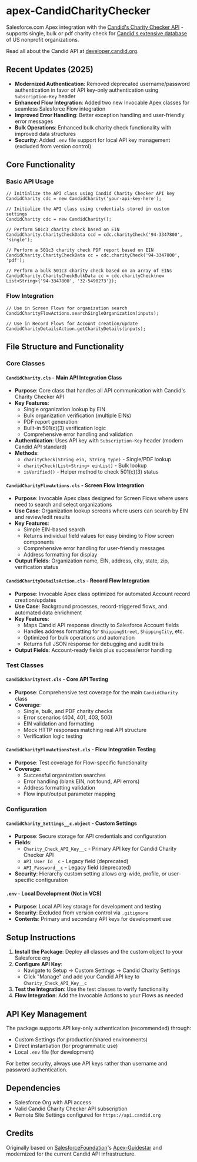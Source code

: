 apex-CandidCharityChecker
==============

Salesforce.com Apex integration with the [Candid's Charity Checker API](https://developer.candid.org/) - supports single, bulk or pdf charity check for [Candid's extensive database](http://www.candid.org/) of US nonprofit organizations.

Read all about the Candid API at [developer.candid.org](https://developer.candid.org/reference/welcome). 

## Recent Updates (2025)

- **Modernized Authentication**: Removed deprecated username/password authentication in favor of API key-only authentication using `Subscription-Key` header
- **Enhanced Flow Integration**: Added two new Invocable Apex classes for seamless Salesforce Flow integration
- **Improved Error Handling**: Better exception handling and user-friendly error messages
- **Bulk Operations**: Enhanced bulk charity check functionality with improved data structures
- **Security**: Added `.env` file support for local API key management (excluded from version control)

## Core Functionality

### Basic API Usage

```apex
// Initialize the API class using Candid Charity Checker API key
CandidCharity cdc = new CandidCharity('your-api-key-here');    

// Initialize the API class using credentials stored in custom settings
CandidCharity cdc = new CandidCharity();    

// Perform 501c3 charity check based on EIN
CandidCharity.CharityCheckData ccd = cdc.charityCheck('94-3347800', 'single');
        
// Perform a 501c3 charity check PDF report based on EIN
CandidCharity.CharityCheckData cc = cdc.charityCheck('94-3347800', 'pdf');
        
// Perform a bulk 501c3 charity check based on an array of EINs
CandidCharity.CharityCheckBulkData cc = cdc.charityCheck(new List<String>{'94-3347800', '32-5490273'});
```

### Flow Integration

```apex
// Use in Screen Flows for organization search
CandidCharityFlowActions.searchSingleOrganization(inputs);

// Use in Record Flows for Account creation/update
CandidCharityDetailsAction.getCharityDetails(inputs);
```

## File Structure and Functionality

### Core Classes

#### `CandidCharity.cls` - Main API Integration Class
- **Purpose**: Core class that handles all API communication with Candid's Charity Checker API
- **Key Features**:
  - Single organization lookup by EIN
  - Bulk organization verification (multiple EINs)
  - PDF report generation
  - Built-in 501(c)(3) verification logic
  - Comprehensive error handling and validation
- **Authentication**: Uses API key with `Subscription-Key` header (modern Candid API standard)
- **Methods**:
  - `charityCheck(String ein, String type)` - Single/PDF lookup
  - `charityCheck(List<String> einList)` - Bulk lookup
  - `isVerified()` - Helper method to check 501(c)(3) status

#### `CandidCharityFlowActions.cls` - Screen Flow Integration
- **Purpose**: Invocable Apex class designed for Screen Flows where users need to search and select organizations
- **Use Case**: Organization lookup screens where users can search by EIN and review/edit results
- **Key Features**:
  - Simple EIN-based search
  - Returns individual field values for easy binding to Flow screen components
  - Comprehensive error handling for user-friendly messages
  - Address formatting for display
- **Output Fields**: Organization name, EIN, address, city, state, zip, verification status

#### `CandidCharityDetailsAction.cls` - Record Flow Integration  
- **Purpose**: Invocable Apex class optimized for automated Account record creation/updates
- **Use Case**: Background processes, record-triggered flows, and automated data enrichment
- **Key Features**:
  - Maps Candid API response directly to Salesforce Account fields
  - Handles address formatting for `ShippingStreet`, `ShippingCity`, etc.
  - Optimized for bulk operations and automation
  - Returns full JSON response for debugging and audit trails
- **Output Fields**: Account-ready fields plus success/error handling

### Test Classes

#### `CandidCharityTest.cls` - Core API Testing
- **Purpose**: Comprehensive test coverage for the main `CandidCharity` class
- **Coverage**: 
  - Single, bulk, and PDF charity checks
  - Error scenarios (404, 401, 403, 500)
  - EIN validation and formatting
  - Mock HTTP responses matching real API structure
  - Verification logic testing

#### `CandidCharityFlowActionsTest.cls` - Flow Integration Testing
- **Purpose**: Test coverage for Flow-specific functionality
- **Coverage**:
  - Successful organization searches
  - Error handling (blank EIN, not found, API errors)
  - Address formatting validation
  - Flow input/output parameter mapping

### Configuration

#### `CandidCharity_Settings__c.object` - Custom Settings
- **Purpose**: Secure storage for API credentials and configuration
- **Fields**:
  - `Charity_Check_API_Key__c` - Primary API key for Candid Charity Checker API
  - `API_User_Id__c` - Legacy field (deprecated)
  - `API_Password__c` - Legacy field (deprecated)
- **Security**: Hierarchy custom setting allows org-wide, profile, or user-specific configuration

#### `.env` - Local Development (Not in VCS)
- **Purpose**: Local API key storage for development and testing
- **Security**: Excluded from version control via `.gitignore`
- **Contents**: Primary and secondary API keys for development use

## Setup Instructions

1. **Install the Package**: Deploy all classes and the custom object to your Salesforce org
2. **Configure API Key**: 
   - Navigate to Setup → Custom Settings → Candid Charity Settings
   - Click "Manage" and add your Candid API key to `Charity_Check_API_Key__c`
3. **Test the Integration**: Use the test classes to verify functionality
4. **Flow Integration**: Add the Invocable Actions to your Flows as needed

## API Key Management

The package supports API key-only authentication (recommended) through:
- Custom Settings (for production/shared environments)
- Direct instantiation (for programmatic use)
- Local `.env` file (for development)

For better security, always use API keys rather than username and password authentication.

## Dependencies

- Salesforce Org with API access
- Valid Candid Charity Checker API subscription
- Remote Site Settings configured for `https://api.candid.org`

## Credits

Originally based on [SalesforceFoundation](https://github.com/SalesforceFoundation)'s [Apex-Guidestar](https://github.com/SalesforceFoundation/apex-guidestar) and modernized for the current Candid API infrastructure.
